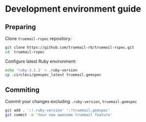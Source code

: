 # Development environment guide

## Preparing

Clone `truemail-rspec` repository:

```bash
git clone https://github.com/truemail-rb/truemail-rspec.git
cd  truemail-rspec
```

Configure latest Ruby environment:

```bash
echo 'ruby-3.1.1' > .ruby-version
cp .circleci/gemspec_latest truemail.gemspec
```

## Commiting

Commit your changes excluding `.ruby-version`, `truemail.gemspec`

```bash
git add . ':!.ruby-version' ':!truemail.gemspec'
git commit -m 'Your new awesome truemail feature'
```
